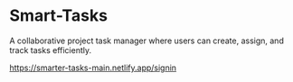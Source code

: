 # Smart-Tasks

A collaborative project task manager where users can create, assign, and track tasks efficiently.

https://smarter-tasks-main.netlify.app/signin
